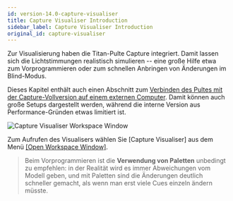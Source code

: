 ```yaml
---
id: version-14.0-capture-visualiser
title: Capture Visualiser Introduction
sidebar_label: Capture Visualiser Introduction
original_id: capture-visualiser
---
```


Zur Visualisierung haben die Titan-Pulte Capture integriert. Damit
lassen sich die Lichtstimmungen realistisch simulieren -- eine große
Hilfe etwa zum Vorprogrammieren oder zum schnellen Anbringen von
Änderungen im Blind-Modus.

Dieses Kapitel enthält auch einen Abschnitt zum [Verbinden des Pultes mit
der Capture-Vollversion auf einem externen Computer](capture-visualiser/linking-the-console-to-stand-alone-capture.md). Damit können auch
große Setups dargestellt werden, während die interne Version aus
Performance-Gründen etwas limitiert ist. 

![Capture Visualiser Workspace Window](/docs/images/Capture-Visualiser-Workspace-Window.png)

Zum Aufrufen des Visualisers wählen Sie \[Capture Visualiser\] aus dem
Menü [\[Open Workspace Window\]](titan-basics/workspace-windows.md).

> Beim Vorprogrammieren ist die **Verwendung von Paletten** unbedingt zu empfehlen: in der Realität wird es immer Abweichungen vom Modell geben, und mit Paletten sind die Änderungen deutlich schneller gemacht, als wenn man erst viele Cues einzeln ändern müsste.